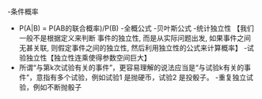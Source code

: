-条件概率
- P(A|B) = P(AB的联合概率)/P(B)
-全概公式
-贝叶斯公式
-统计独立性 【我们一般不是根据定义来判断 事件的独立性, 而是从实际问题出发, 如果事件之间无甚关联, 则假定事件之间的独立性, 然后利用独立性的公式来计算概率】
-试验独立性【独立性连乘使得参数空间巨大】
- 所谓“与第k次试验有关的事件”，更容易理解的说法应当是“与试验k有关的事件”，意指有多个试验，例如试验1 是抛硬币，试验2 是投骰子。
-重复独立试验，例如不断抛骰子